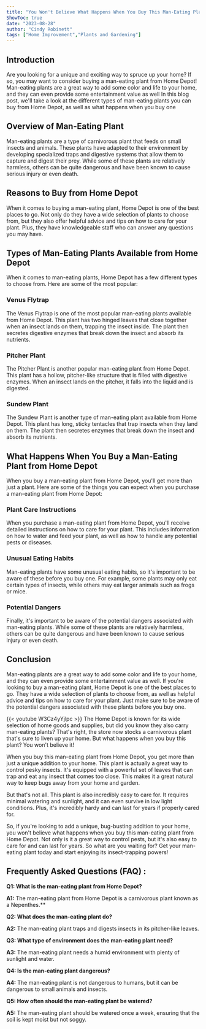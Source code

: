 ```yaml
---
title: "You Won't Believe What Happens When You Buy This Man-Eating Plant From Home Depot!"
ShowToc: true 
date: "2023-08-28"
author: "Cindy Robinett" 
tags: ["Home Improvement","Plants and Gardening"]
---
```

## Introduction 

Are you looking for a unique and exciting way to spruce up your home? If so, you may want to consider buying a man-eating plant from Home Depot! Man-eating plants are a great way to add some color and life to your home, and they can even provide some entertainment value as well In this blog post, we'll take a look at the different types of man-eating plants you can buy from Home Depot, as well as what happens when you buy one 

## Overview of Man-Eating Plant 

Man-eating plants are a type of carnivorous plant that feeds on small insects and animals. These plants have adapted to their environment by developing specialized traps and digestive systems that allow them to capture and digest their prey. While some of these plants are relatively harmless, others can be quite dangerous and have been known to cause serious injury or even death. 

## Reasons to Buy from Home Depot 

When it comes to buying a man-eating plant, Home Depot is one of the best places to go. Not only do they have a wide selection of plants to choose from, but they also offer helpful advice and tips on how to care for your plant. Plus, they have knowledgeable staff who can answer any questions you may have. 

## Types of Man-Eating Plants Available from Home Depot 

When it comes to man-eating plants, Home Depot has a few different types to choose from. Here are some of the most popular: 

### Venus Flytrap

The Venus Flytrap is one of the most popular man-eating plants available from Home Depot. This plant has two hinged leaves that close together when an insect lands on them, trapping the insect inside. The plant then secretes digestive enzymes that break down the insect and absorb its nutrients. 

### Pitcher Plant

The Pitcher Plant is another popular man-eating plant from Home Depot. This plant has a hollow, pitcher-like structure that is filled with digestive enzymes. When an insect lands on the pitcher, it falls into the liquid and is digested. 

### Sundew Plant

The Sundew Plant is another type of man-eating plant available from Home Depot. This plant has long, sticky tentacles that trap insects when they land on them. The plant then secretes enzymes that break down the insect and absorb its nutrients. 

## What Happens When You Buy a Man-Eating Plant from Home Depot

When you buy a man-eating plant from Home Depot, you'll get more than just a plant. Here are some of the things you can expect when you purchase a man-eating plant from Home Depot: 

### Plant Care Instructions

When you purchase a man-eating plant from Home Depot, you'll receive detailed instructions on how to care for your plant. This includes information on how to water and feed your plant, as well as how to handle any potential pests or diseases. 

### Unusual Eating Habits

Man-eating plants have some unusual eating habits, so it's important to be aware of these before you buy one. For example, some plants may only eat certain types of insects, while others may eat larger animals such as frogs or mice. 

### Potential Dangers

Finally, it's important to be aware of the potential dangers associated with man-eating plants. While some of these plants are relatively harmless, others can be quite dangerous and have been known to cause serious injury or even death. 

## Conclusion

Man-eating plants are a great way to add some color and life to your home, and they can even provide some entertainment value as well. If you're looking to buy a man-eating plant, Home Depot is one of the best places to go. They have a wide selection of plants to choose from, as well as helpful advice and tips on how to care for your plant. Just make sure to be aware of the potential dangers associated with these plants before you buy one.

{{< youtube W3Cz4yYjlpc >}} 
The Home Depot is known for its wide selection of home goods and supplies, but did you know they also carry man-eating plants? That's right, the store now stocks a carnivorous plant that's sure to liven up your home. But what happens when you buy this plant? You won't believe it! 

When you buy this man-eating plant from Home Depot, you get more than just a unique addition to your home. This plant is actually a great way to control pesky insects. It's equipped with a powerful set of leaves that can trap and eat any insect that comes too close. This makes it a great natural way to keep bugs away from your home and garden. 

But that's not all. This plant is also incredibly easy to care for. It requires minimal watering and sunlight, and it can even survive in low light conditions. Plus, it's incredibly hardy and can last for years if properly cared for. 

So, if you're looking to add a unique, bug-busting addition to your home, you won't believe what happens when you buy this man-eating plant from Home Depot. Not only is it a great way to control pests, but it's also easy to care for and can last for years. So what are you waiting for? Get your man-eating plant today and start enjoying its insect-trapping powers!

## Frequently Asked Questions (FAQ) :
**Q1: What is the man-eating plant from Home Depot?**

**A1:** The man-eating plant from Home Depot is a carnivorous plant known as a Nepenthes.**

**Q2: What does the man-eating plant do?**

**A2:** The man-eating plant traps and digests insects in its pitcher-like leaves.

**Q3: What type of environment does the man-eating plant need?**

**A3:** The man-eating plant needs a humid environment with plenty of sunlight and water.

**Q4: Is the man-eating plant dangerous?**

**A4:** The man-eating plant is not dangerous to humans, but it can be dangerous to small animals and insects.

**Q5: How often should the man-eating plant be watered?**

**A5:** The man-eating plant should be watered once a week, ensuring that the soil is kept moist but not soggy.



